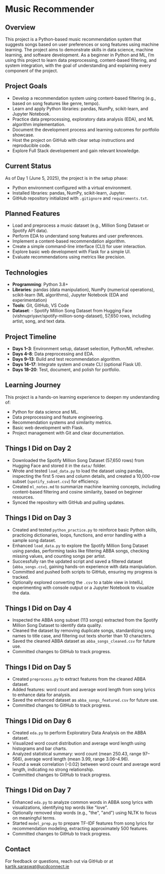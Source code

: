 # Music Recommender

## Overview
This project is a Python-based music recommendation system that suggests songs based on user preferences or song features using machine learning. The project aims to demonstrate skills in data science, machine learning, and software development. As a beginner in Python and ML, I’m using this project to learn data preprocessing, content-based filtering, and system integration, with the goal of understanding and explaining every component of the project.

## Project Goals
- Develop a recommendation system using content-based filtering (e.g., based on song features like genre, tempo).
- Learn and apply Python libraries: pandas, NumPy, scikit-learn, and Jupyter Notebook.
- Practice data preprocessing, exploratory data analysis (EDA), and ML algorithm implementation.
- Document the development process and learning outcomes for portfolio showcase.
- Host the project on GitHub with clear setup instructions and reproducible code.
- Explore Full Stack developement and gain relevant knowledge. 

## Current Status
As of Day 1 (June 5, 2025), the project is in the setup phase:
- Python environment configured with a virtual environment.
- Installed libraries: pandas, NumPy, scikit-learn, Jupyter.
- GitHub repository initialized with `.gitignore` and `requirements.txt`.

## Planned Features
- Load and preprocess a music dataset (e.g., Million Song Dataset or Spotify API data).
- Perform EDA to understand song features and user preferences.
- Implement a content-based recommendation algorithm.
- Create a simple command-line interface (CLI) for user interaction.
- Explore basic web development with Flask for a simple UI.
- Evaluate recommendations using metrics like precision.

## Technologies
- **Programming**: Python 3.8+
- **Libraries**: pandas (data manipulation), NumPy (numerical operations), scikit-learn (ML algorithms), Jupyter Notebook (EDA and experimentation)
- **Tools**: Git, GitHub, VS Code
- **Dataset**: - Spotify Million Song Dataset from Hugging Face (vishnupriyavr/spotify-million-song-dataset), 57,650 rows, including artist, song, and text data.
  
## Project Timeline
- **Days 1–3**: Environment setup, dataset selection, Python/ML refresher.
- **Days 4–8**: Data preprocessing and EDA.
- **Days 9–13**: Build and test recommendation algorithm.
- **Days 14–17**: Integrate system and create CLI (optional Flask UI).
- **Days 18–20**: Test, document, and polish for portfolio.

## Learning Journey
This project is a hands-on learning experience to deepen my understanding of:
- Python for data science and ML.
- Data preprocessing and feature engineering.
- Recommendation systems and similarity metrics.
- Basic web development with Flask.
- Project management with Git and clear documentation.

## Things I Did on Day 2
- Downloaded the Spotify Million Song Dataset (57,650 rows) from Hugging Face and stored it in the `data/` folder.
- Wrote and tested `load_data.py` to load the dataset using pandas, inspecting the first 5 rows and column details, and created a 10,000-row subset (`spotify_subset.csv`) for efficiency.
- Created `ml_notes.md` to summarize machine learning concepts, including content-based filtering and cosine similarity, based on beginner resources.
- Synced the repository with GitHub and pulling updates.

## Things I Did on Day 3
- Created and tested `python_practice.py` to reinforce basic Python skills, practicing dictionaries, loops, functions, and error handling with a sample song dataset.
- Enhanced `load_data.py` to explore the Spotify Million Song Dataset using pandas, performing tasks like filtering ABBA songs, checking missing values, and counting songs per artist.
- Successfully ran the updated script and saved a filtered dataset (`abba_songs.csv`), gaining hands-on experience with data manipulation.
- Committed and pushed both scripts to GitHub, ensuring my progress is tracked.
- Optionally explored converting the `.csv` to a table view in IntelliJ, experimenting with console output or a Jupyter Notebook to visualize the data.

## Things I Did on Day 4
- Inspected the ABBA song subset (113 songs) extracted from the Spotify Million Song Dataset to identify data quality.
- Cleaned the dataset by removing duplicate songs, standardizing song names to title case, and filtering out texts shorter than 10 characters.
- Saved the cleaned ABBA dataset as `abba_songs_cleaned.csv` for future use.
- Committed changes to GitHub to track progress.

## Things I Did on Day 5
- Created `preprocess.py` to extract features from the cleaned ABBA dataset.
- Added features: word count and average word length from song lyrics to enhance data for analysis.
- Saved the enhanced dataset as `abba_songs_featured.csv` for future use.
- Committed changes to GitHub to track progress.

## Things I Did on Day 6
- Created `eda.py` to perform Exploratory Data Analysis on the ABBA dataset.
- Visualized word count distribution and average word length using histograms and bar charts.
- Analyzed statistical summary: word count (mean 250.43, range 97–566), average word length (mean 3.99, range 3.06–4.96).
- Found a weak correlation (-0.02) between word count and average word length, indicating no strong relationship.
- Committed changes to GitHub to track progress.

## Things I Did on Day 7
- Enhanced `eda.py` to analyze common words in ABBA song lyrics with visualizations, identifying top words like "love".
- Optionally removed stop words (e.g., "the", "and") using NLTK to focus on meaningful terms.
- Started `model_prep.py` to prepare TF-IDF features from song lyrics for recommendation modeling, extracting approximately 500 features.
- Committed changes to GitHub to track progress.

## Contact
For feedback or questions, reach out via GitHub or at kartik.saraswat@ucdconnect.ie
